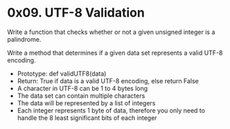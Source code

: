 # 0x09. UTF-8 Validation

Write a function that checks whether or not a given unsigned integer is a palindrome.

Write a method that determines if a given data set represents a valid UTF-8 encoding.

- Prototype: def validUTF8(data)
- Return: True if data is a valid UTF-8 encoding, else return False
- A character in UTF-8 can be 1 to 4 bytes long
- The data set can contain multiple characters
- The data will be represented by a list of integers
- Each integer represents 1 byte of data, therefore you only need to handle the 8 least significant bits of each integer